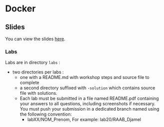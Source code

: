 # Docker

## Slides

You can view the slides [here](https://github.com/raab-d/ESGI-4IABD-janvier-2025).

### Labs

Labs are in directory `labs` :

* two directories per labs :
  * one with a README.md with workshop steps and source file to complete
  * a second directory suffixed with `-solution` which contains source file with solutions.
  * Each lab must be submitted in a file named README.pdf containing your answers to all questions, including screenshots if necessary. You must push your submission in a dedicated branch named using the following convention:
    * labXX/NOM_Prenom, For example: lab20/RAAB_Djamel